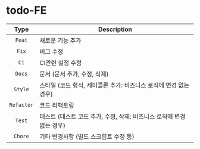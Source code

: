 # todo-FE


|    Type    | Description                                                           |
| :--------: | --------------------------------------------------------------------- |
|   `Feat`   | 새로운 기능 추가                                                      |
|   `Fix`    | 버그 수정                                                             |
|    `Ci`    | CI관련 설정 수정                                                      |
|   `Docs`   | 문서 (문서 추가, 수정, 삭제)                                          |
|  `Style`   | 스타일 (코드 형식, 세미콜론 추가: 비즈니스 로직에 변경 없는 경우)     |
| `Refactor` | 코드 리팩토링                                                         |
|   `Test`   | 테스트 (테스트 코드 추가, 수정, 삭제: 비즈니스 로직에 변경 없는 경우) |
|  `Chore`   | 기타 변경사항 (빌드 스크립트 수정 등)                                 |
